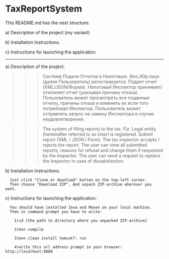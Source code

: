 # TaxReportSystem

This README.md has the next structure:

  a) Description of the project (my variant)
  
  b) Installation Instructions.
  
  c) Instructions for launching the application.
  
____________________________________________________________________________________________________________________

  a) Description of the project:
  
>>> Система Подачи Отчетов в Налоговую. Физ./Юр.лицо (далее Пользователь) регистрируется. Подает отчет (XML/JSON/Форма). 
Налоговый Инспектор принимает/отклоняет отчет (указывая причину отказа). 
Пользователь может просмотреть все поданные отчеты, причины отказа и изменять их если того потребовал Инспектор. 
Пользователь может отправлять запрос на замену Инспектора в случае неудовлетворения.

>>> The system of filing reports to the tax. Fiz. Legal entity (hereinafter referred to as User) is registered. Submit report (XML / JSON / Form). 
The tax inspector accepts / rejects the report.
The user can view all submitted reports, reasons for refusal and change them if requested by the Inspector.
The user can send a request to replace the Inspector in case of dissatisfaction.


  b) Installation Instructions:
  
      Just click "Clone or download" button on the top-left corner.
      Then choose "Download ZIP". And unpack ZIP-archive wherever you want.

  c) Instructions for launching the application:
  
      You should have installed Java and Maven on your local machine.
      Then in command prompt you have to write:
      
        1)cd [the path to directory where you unpacked ZIP-archive]
        
        2)mvn compile
        
        3)mvn clean install tomcat7: run
        
        4)write this url address prompt in your browser: http://localhost:8888
        
